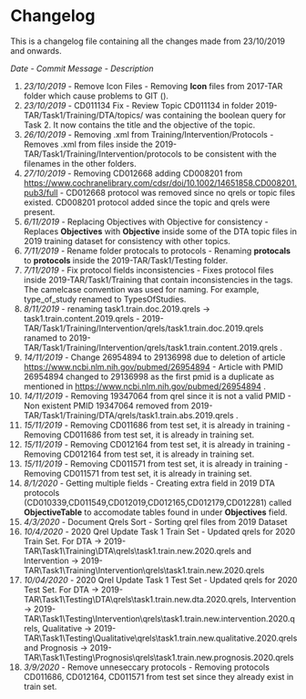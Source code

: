# Changelog #

This is a changelog file containing all the changes made from 23/10/2019 and onwards. 


*Date - Commit Message - Description*

1. *23/10/2019* - Remove Icon Files - Removing **Icon** files from 2017-TAR folder which cause problems to GIT ().
2. *23/10/2019* - CD011134 Fix - Review Topic CD011134 in folder 2019-TAR/Task1/Training/DTA/topics/ was containing the boolean query for Task 2. It now contains the title and the objective of the topic.
3. *26/10/2019* - Removing .xml from Training/Intervention/Protocols - Removes .xml from files inside the 2019-TAR/Task1/Training/Intervention/protocols to be consistent with the filenames in the other folders.
4. *27/10/2019* - Removing CD012668 adding CD008201 from https://www.cochranelibrary.com/cdsr/doi/10.1002/14651858.CD008201.pub3/full - CD012668 protocol was removed since no qrels or topic files existed. CD008201 protocol added since the topic and qrels were present.
5. *6/11/2019* - Replacing Objectives with Objective for consistency - Replaces **Objectives** with **Objective** inside some of the DTA topic files in 2019 training dataset for consistency with other topics.
6. *7/11/2019* - Rename folder protocals to protocols - Renaming **protocals** to **protocols** inside the 2019-TAR/Task1/Testing folder.
7. *7/11/2019* - Fix protocol fields inconsistencies - Fixes protocol files inside 2019-TAR/Task1/Training that contain inconsistencies in the tags. The camelcase convention was used for naming. For example, type_of_study renamed to TypesOfStudies. 
8. *8/11/2019* - renaming task1.train.doc.2019.qrels -> task1.train.content.2019.qrels - 2019-TAR/Task1/Training/Intervention/qrels/task1.train.doc.2019.qrels ranamed to 2019-TAR/Task1/Training/Intervention/qrels/task1.train.content.2019.qrels .
9. *14/11/2019* - Change 26954894 to 29136998 due to deletion of article https://www.ncbi.nlm.nih.gov/pubmed/26954894 - Article with PMID 26954894 changed to 29136998 as the first pmid is a duplicate as mentioned in https://www.ncbi.nlm.nih.gov/pubmed/26954894 .
10. *14/11/2019* - Removing 19347064 from qrel since it is not a valid PMID - Non existent PMID 19347064 removed from 2019-TAR/Task1/Training/DTA/qrels/task1.train.abs.2019.qrels .
11. *15/11/2019* - Removing CD011686 from test set, it is already in training - Removing CD011686 from test set, it is already in training set.
12. *15/11/2019* - Removing CD012164 from test set, it is already in training - Removing CD012164 from test set, it is already in training set.
13. *15/11/2019* - Removing CD011571 from test set, it is already in training - Removing CD011571 from test set, it is already in training set.
14. *8/1/2020* - Getting multiple fields - Creating extra field in 2019 DTA protocols (CD010339,CD011549,CD012019,CD012165,CD012179,CD012281) called **ObjectiveTable** to accomodate tables found in under **Objectives** field.
15. *4/3/2020* - Document Qrels Sort - Sorting qrel files from 2019 Dataset
16. *10/4/2020* - 2020 Qrel Update Task 1 Train Set - Updated qrels for 2020 Train Set. For DTA  -> 2019-TAR\Task1\Training\DTA\qrels\task1.train.new.2020.qrels and Intervention -> 2019-TAR\Task1\Training\Intervention\qrels\task1.train.new.2020.qrels
17. *10/04/2020* - 2020 Qrel Update Task 1 Test Set - Updated qrels for 2020 Test Set. For DTA  -> 2019-TAR\Task1\Testing\DTA\qrels\task1.train.new.dta.2020.qrels, Intervention -> 2019-TAR\Task1\Testing\Intervention\qrels\task1.train.new.intervention.2020.qrels, Qualitative -> 2019-TAR\Task1\Testing\Qualitative\qrels\task1.train.new.qualitative.2020.qrels and Prognosis -> 2019-TAR\Task1\Testing\Prognosis\qrels\task1.train.new.prognosis.2020.qrels
18. *3/9/2020* - Remove unneseccary protocols - Removing protocols  CD011686, CD012164, CD011571 from test set since they already exist in train set.



